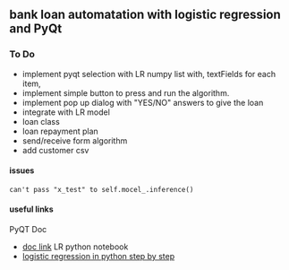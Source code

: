 ## bank loan automatation with logistic regression and PyQt

### To Do 
* implement pyqt selection with LR numpy list with, textFields for each item, 
* implement simple button to press and run the algorithm.
* implement pop up dialog with "YES/NO" answers to give the loan
* integrate with LR model
* loan class
* loan repayment plan
* send/receive form algorithm
* add customer csv
#### issues
```can't pass "x_test" to self.mocel_.inference()```
#### useful links
PyQT Doc
* [doc link](https://doc.qt.io)
LR python notebook 
* [logistic regression in python step by step](https://datascienceplus.com/building-a-logistic-regression-in-python-step-by-step/)


